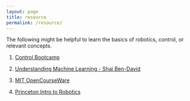```yaml
---
layout: page
title: resource
permalink: /resource/
---
```


The following might be helpful to learn the basics of robotics, control, or relevant concepts.

1. [Control Bootcamp](https://www.youtube.com/playlist?list=PLMrJAkhIeNNR20Mz-VpzgfQs5zrYi085m)

2. [Understanding Machine Learning - Shai Ben-David](https://www.youtube.com/@understandingmachinelearni6331)

3. [MIT OpenCourseWare](https://www.youtube.com/@mitocw)

4. [Princeton Intro to Robotics](https://irom-lab.princeton.edu/intro-to-robotics/)







